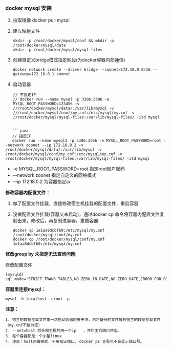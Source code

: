 ### docker mysql 安装

1. 拉取镜像 docker pull mysql

2. 建立映射文件

   ```shell
   mkdir -p /root/docker/mysql/conf && mkdir -p /root/docker/mysql/data
   mkdir -p /root/docker/mysql/mysql-files
   ```

3. 创建自定义bridge模式指定网段(为docker容器内部通信)

   `docker network create --driver bridge --subnet=172.18.0.0/16 --gateway=172.18.0.1 zoonet`

4. 启动容器

   ```shell
   // 不指定IP
   // docker run --name mysql -p 3306:3306 -e MYSQL_ROOT_PASSWORD=123456 -v ///root/docker/mysql/data/:/var/lib/mysql -v ///root/docker/mysql/conf/my.cnf:/etc/mysql/my.cnf -v //root/docker/mysql/mysql-files:/var/lib/mysql-files/ -itd mysql
```
   
   ```java
   // 指定IP
   docker run --name mysql3 -p 3306:3306 -e MYSQL_ROOT_PASSWORD=root --network zoonet --ip 172.18.0.2 -v /root/docker/mysql/data/:/var/lib/mysql -v /root/docker/mysql/conf/my.cnf:/etc/mysql/my.cnf -v /root/docker/mysql/mysql-files:/var/lib/mysql-files/ -itd mysql
   ```
   
   - -e MYSQL_ROOT_PASSWORD=root  指定root账户密码
   - --network zoonet  指定自定义的网络模式
   - --ip 172.18.0.2 为容器指定ip

**修改容器内配置文件：**

1. 做了配置文件挂载，直接修改宿主机挂载的配置文件，重启容器

2. 没做配置文件挂载(容器又未启动)，通过docker cp 命令将容器内配置文件复制出来，修改后，再复制进容器，重启容器

   ```
   docker cp 1e1aa8dcbfb9:/etc/mysql/my.cnf /root/docker/mysql/conf/my.cnf 
   docker cp /root/docker/mysql/conf/my.cnf 1e1aa8dcbfb9:/etc/mysql/my.cnf 
   ```

**修改group by 未指定无法查询问题:**

修改配置文件

```
[mysqld]
sql_mode='STRICT_TRANS_TABLES,NO_ZERO_IN_DATE,NO_ZERO_DATE,ERROR_FOR_DIVISION_BY_ZERO,NO_ENGINE_SUBSTITUTION'
```

**容器里连接mysql：**

`mysql -h localhost -uroot -p`

**注意：**

```hava
1. 宿主的数据挂载文件第一次启动容器时要干净，再将备份的文件放到宿主的数据挂载文件（my.cnf不能为空）
2. --net=host 将会和主机共用一个ip   ，并和主机端口冲突。
3. 每个容器都是一个小型linux
4. 注意：host网络模式，不用指定端口, docker ps 查看也不会显示端口号。
```

